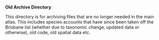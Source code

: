 **Old Archive Directory**

This directory is for archiving files that are no longer needed in the main atlas. This includes species accounts that have since been taken off the Brisbane list (whether due to taxonomic change, updated data or otherwise), old code, old spatial data etc.

